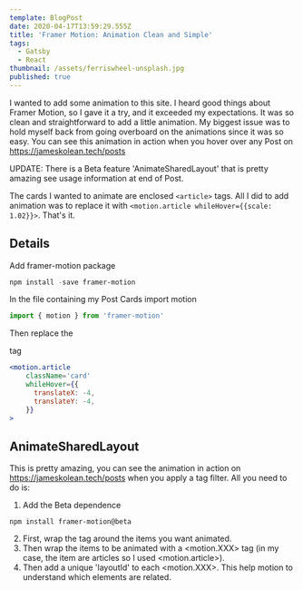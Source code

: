 ```yaml
---
template: BlogPost
date: 2020-04-17T13:59:29.555Z
title: 'Framer Motion: Animation Clean and Simple'
tags:
  - Gatsby
  - React
thumbnail: /assets/ferriswheel-unsplash.jpg
published: true
---
```


I wanted to add some animation to this site. I heard good things about Framer Motion, so I gave it a try, and it exceeded my expectations. It was so clean and straightforward to add a little animation. My biggest issue was to hold myself back from going overboard on the animations since it was so easy. You can see this animation in action when you hover over any Post on https://jameskolean.tech/posts

UPDATE: There is a Beta feature 'AnimateSharedLayout' that is pretty amazing see usage information at end of Post.

The cards I wanted to animate are enclosed `<article>` tags. All I did to add animation was to replace it with `<motion.article whileHover={{scale: 1.02}}>`. That's it.

## Details

Add framer-motion package

```powershell
npm install -save framer-motion
```

In the file containing my Post Cards import motion

```javascript
import { motion } from 'framer-motion'
```

Then replace the <article> tag

```jsx
<motion.article
    className='card'
    whileHover={{
      translateX: -4,
      translateY: -4,
    }}
>
```

## AnimateSharedLayout

This is pretty amazing, you can see the animation in action on https://jameskolean.tech/posts when you apply a tag filter. All you need to do is:

1. Add the Beta dependence

`npm install framer-motion@beta`

2. First, wrap the <AnimateSharedLayout> tag around the items you want animated.
3. Then wrap the items to be animated with a <motion.XXX> tag (in my case, the item are articles so I used <motion.article>).
4. Then add a unique 'layoutId' to each <motion.XXX>. This help motion to understand which elements are related.
